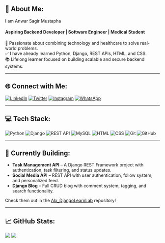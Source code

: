 ## 👋 About Me:

I am Anwar Sagir Mustapha  
#### Aspiring Backend Developer | Software Engineer | Medical Student  
🚀 Passionate about combining technology and healthcare to solve real-world problems.  
✅ I have already learned Python, Django, REST APIs, HTML, and CSS.  
📚 Lifelong learner focused on building scalable and secure backend systems.

---

## 🌐 Connect with Me:

[![LinkedIn](https://img.shields.io/badge/LinkedIn-%230077B5.svg?style=for-the-badge&logo=linkedin&logoColor=white)](https://linkedin.com/in/anwarsagirmustapha)
[![Twitter](https://img.shields.io/badge/Twitter-%231DA1F2.svg?style=for-the-badge&logo=Twitter&logoColor=white)](https://x.com/AlAnwarTech)
[![Instagram](https://img.shields.io/badge/Instagram-%23E4405F.svg?style=for-the-badge&logo=instagram&logoColor=white)](https://www.instagram.com/al_anwartech/)
[![WhatsApp](https://img.shields.io/badge/WhatsApp-25D366?style=for-the-badge&logo=whatsapp&logoColor=white)](https://wa.me/2349067508735?text=WELCOME%20TO%20AL-ANWAR%20TECH%20PLEASE%20HOW%20MAY%20I%20HELP%20YOU)

---

## 💻 Tech Stack:
![Python](https://img.shields.io/badge/Python-3670A0?style=for-the-badge&logo=python&logoColor=white)
![Django](https://img.shields.io/badge/Django-092E20?style=for-the-badge&logo=django&logoColor=white)
![REST API](https://img.shields.io/badge/REST%20API-00599C?style=for-the-badge&logo=fastapi&logoColor=white)
![MySQL](https://img.shields.io/badge/MySQL-00000F?style=for-the-badge&logo=mysql&logoColor=white)
![HTML](https://img.shields.io/badge/HTML5-E34F26?style=for-the-badge&logo=html5&logoColor=white)
![CSS](https://img.shields.io/badge/CSS3-1572B6?style=for-the-badge&logo=css3&logoColor=white)
![Git](https://img.shields.io/badge/Git-F05032?style=for-the-badge&logo=git&logoColor=white)
![GitHub](https://img.shields.io/badge/GitHub-181717?style=for-the-badge&logo=github&logoColor=white)

---

## 🚧 Currently Building:
- **Task Management API** – A Django REST Framework project with authentication, task filtering, and status updates.  
- **Social Media API** – REST API with user authentication, follow system, and personalized feed.  
- **Django Blog** – Full CRUD blog with comment system, tagging, and search functionality.

Check them out in the [Alx_DjangoLearnLab](https://github.com/AL-ANWARTECH/Alx_DjangoLearnLab) repository!

---

## 📈 GitHub Stats:
![](https://github-readme-stats.vercel.app/api?username=AL-ANWARTECH&theme=radical&show_icons=true)
![](https://github-readme-stats.vercel.app/api/top-langs/?username=AL-ANWARTECH&layout=compact&theme=radical)
